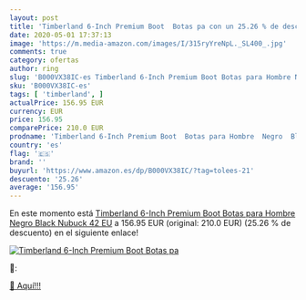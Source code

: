 ```yaml
---
layout: post
title: 'Timberland 6-Inch Premium Boot  Botas pa con un 25.26 % de descuento'
date: 2020-05-01 17:37:13
image: 'https://m.media-amazon.com/images/I/315ryYreNpL._SL400_.jpg'
comments: true
category: ofertas
author: ring
slug: 'B000VX38IC-es Timberland 6-Inch Premium Boot Botas para Hombre Negro...'
sku: 'B000VX38IC-es'
tags: [ 'timberland', ]
actualPrice: 156.95 EUR
currency: EUR
price: 156.95
comparePrice: 210.0 EUR
prodname: 'Timberland 6-Inch Premium Boot  Botas para Hombre  Negro  Black Nubuck   42 EU'
country: 'es'
flag: '🇪🇸'
brand: ''
buyurl: 'https://www.amazon.es/dp/B000VX38IC/?tag=tolees-21'
descuento: '25.26'
average: '156.95'
---
```


En este momento está [Timberland 6-Inch Premium Boot  Botas para Hombre  Negro  Black Nubuck   42 EU](https://www.amazon.es/dp/B000VX38IC/?tag=tolees-21) a 156.95 EUR (original: 210.0 EUR) (25.26 %  de descuento) en el siguiente enlace!

[![Timberland 6-Inch Premium Boot  Botas pa](https://m.media-amazon.com/images/I/315ryYreNpL._SL400_.jpg)](https://www.amazon.es/dp/B000VX38IC/?tag=tolees-21)

🔎:


[🛒 Aquí!!!](https://www.amazon.es/dp/B000VX38IC/?tag=tolees-21)
